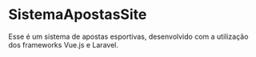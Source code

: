 # SistemaApostasSite
Esse é um sistema de apostas esportivas, desenvolvido com a utilização dos frameworks Vue.js e Laravel. 
